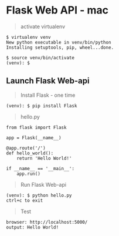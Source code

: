 # Flask Web API - mac

> activate virtualenv

```
$ virtualenv venv
New python executable in venv/bin/python
Installing setuptools, pip, wheel...done.

$ source venv/bin/activate
(venv): $ 
```

## Launch Flask Web-api

> Install Flask - one time

```
(venv): $ pip install Flask
```

> hello.py

```
from flask import Flask

app = Flask(__name__)

@app.route('/')
def hello_world():
    return 'Hello World!'

if __name__ == '__main__':
    app.run()
```

> Run Flask Web-api

```
(venv): $ python hello.py
ctrl+c to exit
```

> Test

```
browser: http://localhost:5000/
output: Hello World!
```

